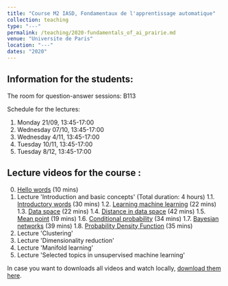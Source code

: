```yaml
---
title: "Course M2 IASD, Fondamentaux de l'apprentissage automatique"
collection: teaching
type: "---"
permalink: /teaching/2020-fundamentals_of_ai_prairie.md
venue: "Universite de Paris"
location: "---"
dates: "2020"
---
```


## Information for the students:

The room for question-answer sessions: B113

Schedule for the lectures:

1. Monday 21/09, 13:45-17:00
2. Wednesday 07/10, 13:45-17:00
3. Wednesday 4/11, 13:45-17:00
4. Tuesday 10/11, 13:45-17:00
5. Tuesday 8/12, 13:45-17:00

## Lecture videos for the course :

0. [Hello words](https://www.youtube.com/watch?v=8aibVvpE1Ws) (10 mins)
1. Lecture 'Introduction and basic concepts' (Total duration: 4 hours)
1.1. [Introductory words](https://www.youtube.com/watch?v=Jrj23vRnrFw) (30 mins)
1.2. [Learning machine learning](https://www.youtube.com/watch?v=tvPXV902Zqk) (22 mins)
1.3. [Data space](https://www.youtube.com/watch?v=-wS5413i6og) (22 mins)
1.4. [Distance in data space](https://www.youtube.com/watch?v=-Zn1e5QIpKE) (42 mins)
1.5. [Mean point](https://www.youtube.com/watch?v=nIMT9JuvaLE) (19 mins)
1.6. [Conditional probability](https://www.youtube.com/watch?v=2lxrigbBuns) (34 mins)
1.7. [Bayesian networks](https://www.youtube.com/watch?v=G2ru91a6OS4) (39 mins)
1.8. [Probability Density Function](https://www.youtube.com/watch?v=OUzcI5YFB3Y) (35 mins)
2. Lecture 'Clustering'
3. Lecture 'Dimensionality reduction'
4. Lecture 'Manifold learning'
5. Lecture 'Selected topics in unsupervised machine learning'

In case you want to downloads all videos and watch locally, [download them here](http://www.ihes.fr/~zinovyev/FundamentalsOfAI2020_lectures/).